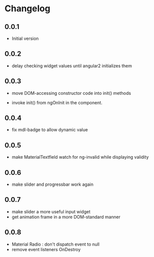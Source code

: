 # Changelog

## 0.0.1

- Initial version

## 0.0.2

- delay checking widget values until angular2 initializes them
 
## 0.0.3
 
- move DOM-accessing constructor code into init() methods 

- invoke init() from ngOnInit in the component.  

## 0.0.4

- fix mdl-badge to allow dynamic value

## 0.0.5

- make MaterialTextfield watch for ng-invalid while displaying validity

## 0.0.6

- make slider and progressbar work again 

## 0.0.7

- make slider a more useful input widget
- get animation frame in a more DOM-standard manner

## 0.0.8

- Material Radio : don't dispatch event to null
- remove event listeners OnDestroy

